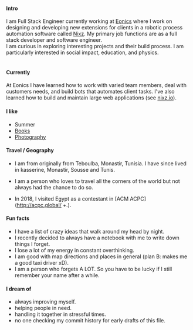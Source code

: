 
#### Intro
I am Full Stack Engineer currently working at [Eonics](https://eonics.nl/) where I work 
on designing and developing new extensions for clients in a robotic process automation software called [Nixz](https://nixz.io/).
My primary job functions are as a full stack developer and software engineer.
<br>
I am curious in exploring interesting projects and their build process. I am particularly interested in social impact, education, and physics.
<br><br>
#### Currently
At Eonics I have learned how to work with varied team members, deal with customers needs, and build bots that automates client tasks. I've also learned how to build and maintain large web applications (see [nixz.io](https://nixz.io/)).
#### I like
- Summer
- [Books](http://goodreads.com/nesrinesghaier)
- [Photography](https://www.instagram.com/sghaier_nesrine/)

#### Travel / Geography

- I am from originally from Teboulba, Monastir, Tunisia. I have since lived in
kasserine, Monastir, Sousse and Tunis.

- I am a person who loves to travel all the corners of the world but not always had the chance to do so.

- In 2018, I visited Egypt as a contestant in [ACM ACPC](http://acpc.global/
+.).

#### Fun facts

- I have a list of crazy ideas that walk around my head by night.
- I recently decided to always have a notebook with me to write down things I forget.
- I lose a lot of my energy in constant overthinking.
- I am good with map directions and places in general (plan B: makes me a good taxi driver xD).
- I am a person who forgets A LOT. So you have to be lucky if I still remember your name after a while. 

#### I dream of

- always improving myself.
- helping people in need.
- handling it together in stressful times.
- no one checking my commit history for early drafts of this file.
